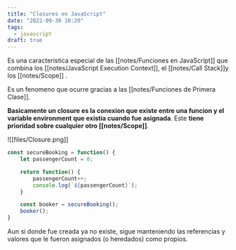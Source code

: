 ```yaml
---
title: "Closures en JavaScript"
date: "2022-09-30 10:20"
tags: 
  - javascript
draft: true
---
```

Es una caracteristica especial de las [[notes/Funciones en JavaScript]] que combina los [[notes/JavaScript Execution Context]], el [[notes/Call Stack]]y los [[notes/Scope]] .

Es un fenomeno que ocurre gracias a las [[notes/Funciones de Primera Clase]]. 

**Basicamente un closure es la conexion que existe entre una funcion y el variable environment que existia cuando fue asignada**. Este **tiene prioridad sobre cualquier otro [[notes/Scope]]**.

![[files/Closure.png]]

```JavaScript
const secureBooking = function() {
	let passengerCount = 0;

	return function() {
		passengerCount++;
		console.log(`${passengerCount}`);
	}

	const booker = secureBooking();
	booker();
}
```

Aun si donde fue creada ya no existe, sigue manteniendo las referencias y valores que le fueron asignados (o heredados) como propios.